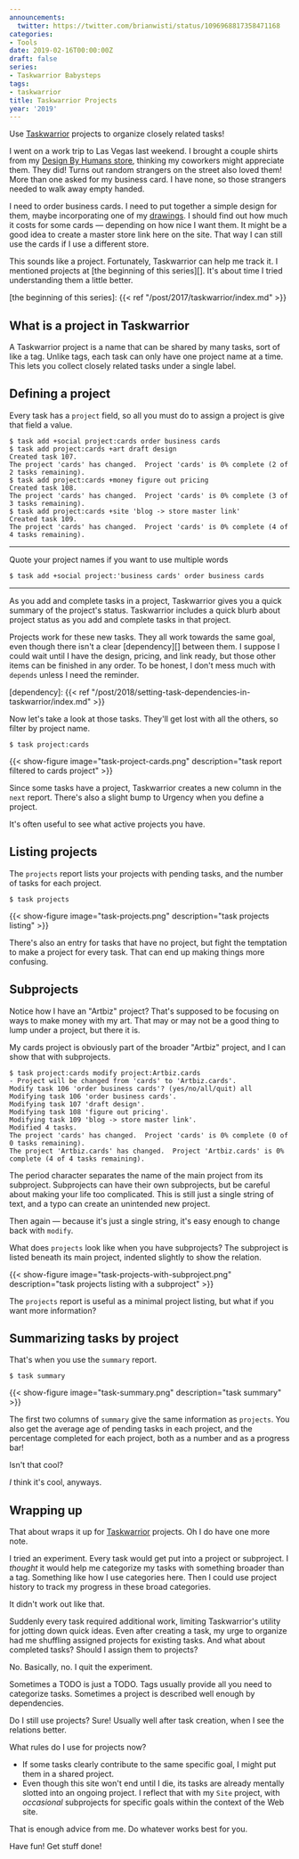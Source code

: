 ```yaml
---
announcements:
  twitter: https://twitter.com/brianwisti/status/1096968817358471168
categories:
- Tools
date: 2019-02-16T00:00:00Z
draft: false
series:
- Taskwarrior Babysteps
tags:
- taskwarrior
title: Taskwarrior Projects
year: '2019'
---
```


Use [Taskwarrior][] projects to organize closely related tasks!

[Taskwarrior]: /tags/taskwarrior
<!--more-->

I went on a work trip to Las Vegas last weekend. I brought a couple shirts from my [Design By Humans store][],
thinking my coworkers might appreciate them. They did! Turns out random strangers on the street also loved
them! More than one asked for my business card. I have none, so those strangers needed to walk away empty
handed.

[Design By Humans store]: https://www.designbyhumans.com/shop/randomgeek/

I need to order business cards. I need to put together a simple design for them, maybe incorporating one of my
[drawings][]. I should find out how much it costs for some cards — depending on how nice I want them. It might
be a good idea to create a master store link here on the site. That way I can still use the cards if I use a
different store.

[drawings]: /tags/drawing

This sounds like a project. Fortunately, Taskwarrior can help me track it. I mentioned projects at [the
beginning of this series][]. It's about time I tried understanding them a little better.

[the beginning of this series]: {{< ref "/post/2017/taskwarrior/index.md" >}}

## What is a project in Taskwarrior

A Taskwarrior project is a name that can be shared by many tasks, sort of like a tag. Unlike tags, each task
can only have one project name at a time. This lets you collect closely related tasks under a single label.

## Defining a project

Every task has a `project` field, so all you must do to assign a project is give that field a value.

    $ task add +social project:cards order business cards
    $ task add project:cards +art draft design
    Created task 107.
    The project 'cards' has changed.  Project 'cards' is 0% complete (2 of 2 tasks remaining).
    $ task add project:cards +money figure out pricing
    Created task 108.
    The project 'cards' has changed.  Project 'cards' is 0% complete (3 of 3 tasks remaining).
    $ task add project:cards +site 'blog -> store master link'
    Created task 109.
    The project 'cards' has changed.  Project 'cards' is 0% complete (4 of 4 tasks remaining).

****

Quote your project names if you want to use multiple words

    $ task add +social project:'business cards' order business cards

****

As you add and complete tasks in a project, Taskwarrior gives you a quick summary of the project's status.
Taskwarrior includes a quick blurb about project status as you add and complete tasks in that project.

Projects work for these new tasks. They all work towards the same goal, even though there isn't a clear
[dependency][] between them. I suppose I could wait until I have the design, pricing, and link ready, but
those other items can be finished in any order. To be honest, I don't mess much with `depends` unless I need
the reminder.

[dependency]: {{< ref "/post/2018/setting-task-dependencies-in-taskwarrior/index.md" >}}

Now let's take a look at those tasks. They'll get lost with all the others, so filter by project
name.

    $ task project:cards

{{< show-figure 
    image="task-project-cards.png"
    description="task report filtered to cards project" >}}

Since some tasks have a project, Taskwarrior creates a new column in the `next` report. There's also a slight
bump to Urgency when you define a project.

It's often useful to see what active projects you have.

## Listing projects

The `projects` report lists your projects with pending tasks, and the number of tasks for each project.

    $ task projects

{{< show-figure
    image="task-projects.png"
    description="task projects listing" >}}

There's also an entry for tasks that have no project, but fight the temptation to make a project for every
task. That can end up making things more confusing.

## Subprojects

Notice how I have an "Artbiz" project? That's supposed to be focusing on ways to make money with my art. That
may or may not be a good thing to lump under a project, but there it is.

My cards project is obviously part of the broader "Artbiz" project, and I can show that with subprojects.

    $ task project:cards modify project:Artbiz.cards
    - Project will be changed from 'cards' to 'Artbiz.cards'.
    Modify task 106 'order business cards'? (yes/no/all/quit) all
    Modifying task 106 'order business cards'.
    Modifying task 107 'draft design'.
    Modifying task 108 'figure out pricing'.
    Modifying task 109 'blog -> store master link'.
    Modified 4 tasks.
    The project 'cards' has changed.  Project 'cards' is 0% complete (0 of 0 tasks remaining).
    The project 'Artbiz.cards' has changed.  Project 'Artbiz.cards' is 0% complete (4 of 4 tasks remaining).

The period character separates the name of the main project from its subproject.  Subprojects can have their
own subprojects, but be careful about making your life too complicated. This is still just a single string of
text, and a typo can create an unintended new project.

Then again — because it's just a single string, it's easy enough to change back with `modify`.

What does `projects` look like when you have subprojects? The subproject is listed beneath its main project,
indented slightly to show the relation.

{{< show-figure
    image="task-projects-with-subproject.png"
    description="task projects listing with a subproject" >}}

The `projects` report is useful as a minimal project listing, but what if you want more information?

## Summarizing tasks by project

That's when you use the `summary` report.

    $ task summary

{{< show-figure
    image="task-summary.png"
    description="task summary" >}}

The first two columns of `summary` give the same information as `projects`. You also get the average age
of pending tasks in each project, and the percentage completed for each project, both as a number and as a
progress bar!

Isn't that cool?

*I* think it's cool, anyways.

## Wrapping up

That about wraps it up for [Taskwarrior][] projects. Oh I do have one more note.

I tried an experiment. Every task would get put into a project or subproject. I *thought* it would help me
categorize my tasks with something broader than a tag. Something like how I use categories here. Then I could
use project history to track my progress in these broad categories.

It didn't work out like that.

Suddenly every task required additional work, limiting Taskwarrior's utility for jotting down quick ideas.
Even after creating a task, my urge to organize had me shuffling assigned projects for existing tasks. And
what about completed tasks? Should I assign them to projects?

No. Basically, no. I quit the experiment.

Sometimes a TODO is just a TODO. Tags usually provide all you need to categorize tasks. Sometimes a project is
described well enough by dependencies.

Do I still use projects? Sure! Usually well after task creation, when I see the relations better.

What rules do I use for projects now?

* If some tasks clearly contribute to the same specific goal, I might put them in a shared project.
* Even though this site won't end until I die, its tasks are already mentally slotted into an ongoing project.
  I reflect that with my `Site` project, with *occasional* subprojects for specific goals within the context
  of the Web site.

That is enough advice from me. Do whatever works best for you.

Have fun! Get stuff done!

